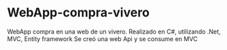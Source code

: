 # WebApp-compra-vivero
WebApp compra en una web de un vivero. Realizado en C#, utilizando .Net, MVC, Entity framework
Se creó una web Api y se consume en MVC 
